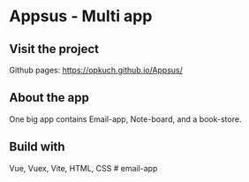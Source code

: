 # Appsus - Multi app

## Visit the project

Github pages: https://opkuch.github.io/Appsus/

## About the app

One big app contains Email-app, Note-board, and a book-store.

## Build with

Vue, Vuex, Vite, HTML, CSS
#   e m a i l - a p p  
 